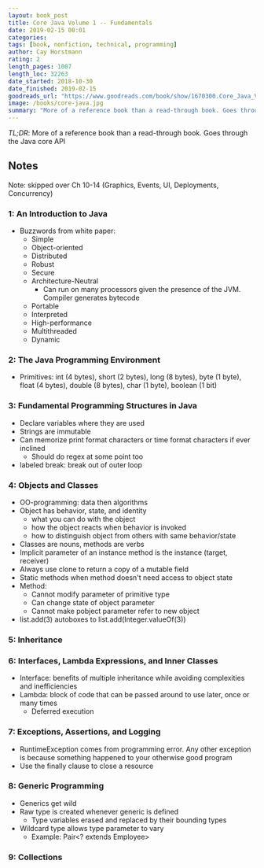 ```yaml
---
layout: book_post
title: Core Java Volume 1 -- Fundamentals
date: 2019-02-15 00:01
categories:
tags: [book, nonfiction, technical, programming]
author: Cay Horstmann
rating: 2
length_pages: 1007
length_loc: 32263
date_started: 2018-10-30
date_finished: 2019-02-15
goodreads_url: "https://www.goodreads.com/book/show/1670300.Core_Java_Volume_1?"
image: /books/core-java.jpg
summary: "More of a reference book than a read-through book. Goes through the Java core API. Already knew most of it"
---
```


*TL;DR*: More of a reference book than a read-through book. Goes through the Java core API

## Notes

Note: skipped over Ch 10-14 (Graphics, Events, UI, Deployments, Concurrency)

### 1: An Introduction to Java

* Buzzwords from white paper:
  * Simple
  * Object-oriented
  * Distributed
  * Robust
  * Secure
  * Architecture-Neutral
    * Can run on many processors given the presence of the JVM. Compiler
      generates bytecode
  * Portable
  * Interpreted
  * High-performance
  * Multithreaded
  * Dynamic

### 2: The Java Programming Environment

* Primitives: int (4 bytes), short (2 bytes), long (8 bytes), byte (1 byte),
  float (4 bytes), double (8 bytes), char (1 byte), boolean (1 bit)

### 3: Fundamental Programming Structures in Java

* Declare variables where they are used
* Strings are immutable
* Can memorize print format characters or time format characters if ever
  inclined
  * Should do regex at some point too
* labeled break: break out of outer loop

### 4: Objects and Classes

* OO-programming: data then algorithms
* Object has behavior, state, and identity
  * what you can do with the object
  * how the object reacts when behavior is invoked
  * how to distinguish object from others with same behavior/state
* Classes are nouns, methods are verbs
* Implicit parameter of an instance method is the instance (target, receiver)
* Always use clone to return a copy of a mutable field
* Static methods when method doesn't need access to object state
* Method:
  * Cannot modify parameter of primitive type
  * Can change state of object parameter
  * Cannot make pobject parameter refer to new object
* list.add(3) autoboxes to list.add(Integer.valueOf(3))

### 5: Inheritance

### 6: Interfaces, Lambda Expressions, and Inner Classes

* Interface: benefits of multiple inheritance while avoiding complexities and
  inefficiencies
* Lambda: block of code that can be passed around to use later, once or many
  times
  * Deferred execution

### 7: Exceptions, Assertions, and Logging

* RuntimeException comes from programming error. Any other exception is because
  something happened to your otherwise good program
* Use the finally clause to close a resource

### 8: Generic Programming

* Generics get wild
* Raw type is created whenever generic is defined
  * Type variables erased and replaced by their bounding types
* Wildcard type allows type parameter to vary
  * Example: Pair<? extends Employee>

### 9: Collections
